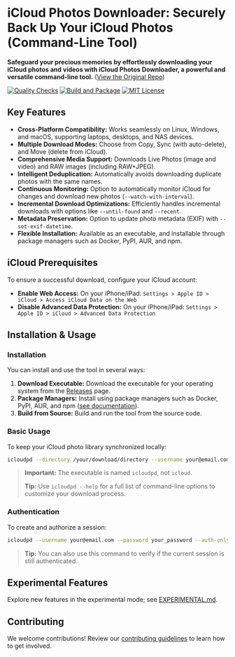 # iCloud Photos Downloader: Securely Back Up Your iCloud Photos (Command-Line Tool)

**Safeguard your precious memories by effortlessly downloading your iCloud photos and videos with iCloud Photos Downloader, a powerful and versatile command-line tool.**  ([View the Original Repo](https://github.com/icloud-photos-downloader/icloud_photos_downloader))

[![Quality Checks](https://github.com/icloud-photos-downloader/icloud_photos_downloader/workflows/Quality%20Checks/badge.svg)](https://github.com/icloud-photos-downloader/icloud_photos_downloader/actions/workflows/quality-checks.yml)
[![Build and Package](https://github.com/icloud-photos-downloader/icloud_photos_downloader/workflows/Produce%20Artifacts/badge.svg)](https://github.com/icloud-photos-downloader/icloud_photos_downloader/actions/workflows/produce-artifacts.yml)
[![MIT License](https://img.shields.io/badge/license-MIT-blue.svg)](LICENSE)

## Key Features

*   **Cross-Platform Compatibility:** Works seamlessly on Linux, Windows, and macOS, supporting laptops, desktops, and NAS devices.
*   **Multiple Download Modes:** Choose from Copy, Sync (with auto-delete), and Move (delete from iCloud).
*   **Comprehensive Media Support:** Downloads Live Photos (image and video) and RAW images (including RAW+JPEG).
*   **Intelligent Deduplication:** Automatically avoids downloading duplicate photos with the same names.
*   **Continuous Monitoring:** Option to automatically monitor iCloud for changes and download new photos (`--watch-with-interval`).
*   **Incremental Download Optimizations:** Efficiently handles incremental downloads with options like `--until-found` and `--recent`.
*   **Metadata Preservation:** Option to update photo metadata (EXIF) with `--set-exif-datetime`.
*   **Flexible Installation:** Available as an executable, and installable through package managers such as Docker, PyPI, AUR, and npm.

## iCloud Prerequisites

To ensure a successful download, configure your iCloud account:

*   **Enable Web Access:**  On your iPhone/iPad: `Settings > Apple ID > iCloud > Access iCloud Data on the Web`
*   **Disable Advanced Data Protection:** On your iPhone/iPad: `Settings > Apple ID > iCloud > Advanced Data Protection`

## Installation & Usage

### Installation

You can install and use the tool in several ways:

1.  **Download Executable:** Download the executable for your operating system from the [Releases](https://github.com/icloud-photos-downloader/icloud_photos_downloader/releases/tag/v1.29.4) page.
2.  **Package Managers:** Install using package managers such as Docker, PyPI, AUR, and npm ([see documentation](https://icloud-photos-downloader.github.io/icloud_photos_downloader/install.html)).
3.  **Build from Source:** Build and run the tool from the source code.

### Basic Usage

To keep your iCloud photo library synchronized locally:

```bash
icloudpd --directory /your/download/directory --username your@email.com --watch-with-interval 3600
```

> **Important:** The executable is named `icloudpd`, not `icloud`.
>
> **Tip:**  Use `icloudpd --help` for a full list of command-line options to customize your download process.

### Authentication

To create and authorize a session:

```bash
icloudpd --username your@email.com --password your_password --auth-only
```

> **Tip:**  You can also use this command to verify if the current session is still authenticated.

## Experimental Features

Explore new features in the experimental mode; see [EXPERIMENTAL.md](EXPERIMENTAL.md).

## Contributing

We welcome contributions!  Review our [contributing guidelines](CONTRIBUTING.md) to learn how to get involved.